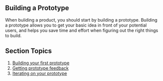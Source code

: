 ## Building a Prototype

When buliding a product, you should start by building a prototype. Building a prototype allows you to get your basic idea in front of your potential users, and helps you save time and effort when figuring out the right things to build. 

## Section Topics

1. [Building your first prototype](/4-Building-A-Prototype/1.%20Building%20your%20first%20prototype)
2. [Getting prototype feedback](/4-Building-A-Prototype/2.%20Getting%20prototype%20feedback)
3. [Iterating on your prototype](/4-Building-A-Prototype/3.%20Iterating%20on%20your%20prototype)
